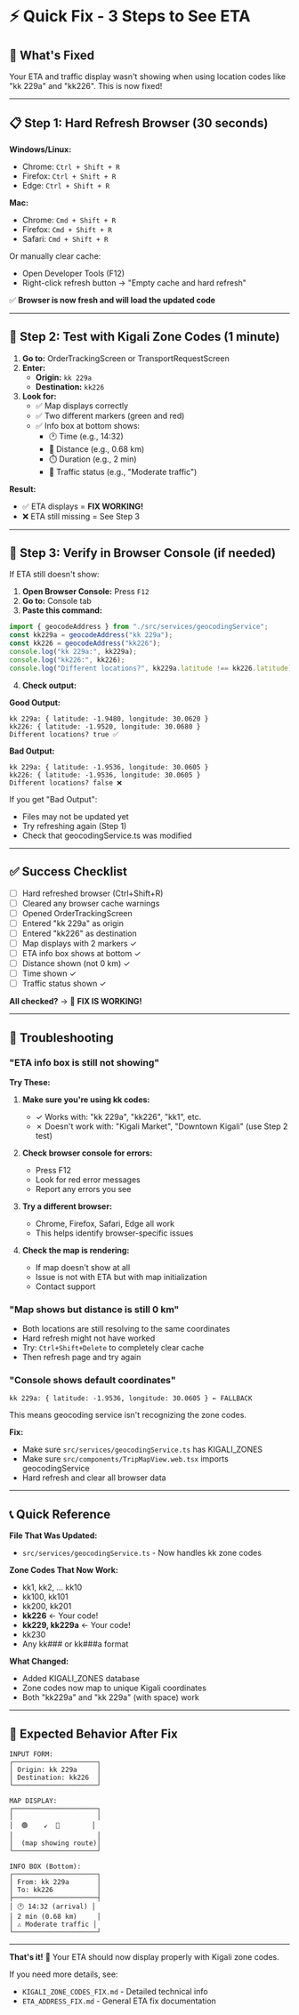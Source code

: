 # ⚡ Quick Fix - 3 Steps to See ETA

## 🎯 What's Fixed

Your ETA and traffic display wasn't showing when using location codes like "kk 229a" and "kk226". This is now fixed!

---

## 📋 Step 1: Hard Refresh Browser (30 seconds)

**Windows/Linux:**

- Chrome: `Ctrl + Shift + R`
- Firefox: `Ctrl + Shift + R`
- Edge: `Ctrl + Shift + R`

**Mac:**

- Chrome: `Cmd + Shift + R`
- Firefox: `Cmd + Shift + R`
- Safari: `Cmd + Shift + R`

Or manually clear cache:

- Open Developer Tools (F12)
- Right-click refresh button → "Empty cache and hard refresh"

✅ **Browser is now fresh and will load the updated code**

---

## 🧪 Step 2: Test with Kigali Zone Codes (1 minute)

1. **Go to:** OrderTrackingScreen or TransportRequestScreen
2. **Enter:**
   - **Origin:** `kk 229a`
   - **Destination:** `kk226`
3. **Look for:**
   - ✅ Map displays correctly
   - ✅ Two different markers (green and red)
   - ✅ Info box at bottom shows:
     - 🕐 Time (e.g., 14:32)
     - 📍 Distance (e.g., 0.68 km)
     - ⏱️ Duration (e.g., 2 min)
     - 🚗 Traffic status (e.g., "Moderate traffic")

**Result:**

- ✅ ETA displays = **FIX WORKING!**
- ❌ ETA still missing = See Step 3

---

## 🔧 Step 3: Verify in Browser Console (if needed)

If ETA still doesn't show:

1. **Open Browser Console:** Press `F12`
2. **Go to:** Console tab
3. **Paste this command:**

```javascript
import { geocodeAddress } from "./src/services/geocodingService";
const kk229a = geocodeAddress("kk 229a");
const kk226 = geocodeAddress("kk226");
console.log("kk 229a:", kk229a);
console.log("kk226:", kk226);
console.log("Different locations?", kk229a.latitude !== kk226.latitude);
```

4. **Check output:**

**Good Output:**

```
kk 229a: { latitude: -1.9480, longitude: 30.0620 }
kk226: { latitude: -1.9520, longitude: 30.0680 }
Different locations? true ✅
```

**Bad Output:**

```
kk 229a: { latitude: -1.9536, longitude: 30.0605 }
kk226: { latitude: -1.9536, longitude: 30.0605 }
Different locations? false ❌
```

If you get "Bad Output":

- Files may not be updated yet
- Try refreshing again (Step 1)
- Check that geocodingService.ts was modified

---

## ✅ Success Checklist

- [ ] Hard refreshed browser (Ctrl+Shift+R)
- [ ] Cleared any browser cache warnings
- [ ] Opened OrderTrackingScreen
- [ ] Entered "kk 229a" as origin
- [ ] Entered "kk226" as destination
- [ ] Map displays with 2 markers ✓
- [ ] ETA info box shows at bottom ✓
- [ ] Distance shown (not 0 km) ✓
- [ ] Time shown ✓
- [ ] Traffic status shown ✓

**All checked?** → 🎉 **FIX IS WORKING!**

---

## 🚨 Troubleshooting

### "ETA info box is still not showing"

**Try These:**

1. **Make sure you're using kk codes:**

   - ✓ Works with: "kk 229a", "kk226", "kk1", etc.
   - ✗ Doesn't work with: "Kigali Market", "Downtown Kigali" (use Step 2 test)

2. **Check browser console for errors:**

   - Press F12
   - Look for red error messages
   - Report any errors you see

3. **Try a different browser:**

   - Chrome, Firefox, Safari, Edge all work
   - This helps identify browser-specific issues

4. **Check the map is rendering:**
   - If map doesn't show at all
   - Issue is not with ETA but with map initialization
   - Contact support

### "Map shows but distance is still 0 km"

- Both locations are still resolving to the same coordinates
- Hard refresh might not have worked
- Try: `Ctrl+Shift+Delete` to completely clear cache
- Then refresh page and try again

### "Console shows default coordinates"

```
kk 229a: { latitude: -1.9536, longitude: 30.0605 } ← FALLBACK
```

This means geocoding service isn't recognizing the zone codes.

**Fix:**

- Make sure `src/services/geocodingService.ts` has KIGALI_ZONES
- Make sure `src/components/TripMapView.web.tsx` imports geocodingService
- Hard refresh and clear all browser data

---

## 📞 Quick Reference

**File That Was Updated:**

- `src/services/geocodingService.ts` - Now handles kk zone codes

**Zone Codes That Now Work:**

- kk1, kk2, ... kk10
- kk100, kk101
- kk200, kk201
- **kk226** ← Your code!
- **kk229, kk229a** ← Your code!
- kk230
- Any kk### or kk###a format

**What Changed:**

- Added KIGALI_ZONES database
- Zone codes now map to unique Kigali coordinates
- Both "kk229a" and "kk 229a" (with space) work

---

## 🎯 Expected Behavior After Fix

```
INPUT FORM:
┌─────────────────────┐
│ Origin: kk 229a     │
│ Destination: kk226  │
└─────────────────────┘

MAP DISPLAY:
┌─────────────────────┐
│                     │
│  🟢    ↙  🔴        │
│                     │
│  (map showing route)│
└─────────────────────┘

INFO BOX (Bottom):
┌─────────────────────┐
│ From: kk 229a       │
│ To: kk226           │
├─────────────────────┤
│ 🕐 14:32 (arrival) │
│ 2 min (0.68 km)     │
│ ⚠️ Moderate traffic │
└─────────────────────┘
```

---

**That's it!** 🚀 Your ETA should now display properly with Kigali zone codes.

If you need more details, see:

- `KIGALI_ZONE_CODES_FIX.md` - Detailed technical info
- `ETA_ADDRESS_FIX.md` - General ETA fix documentation

